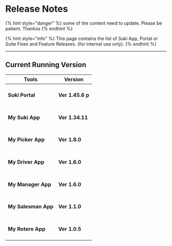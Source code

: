 # Release Notes

{% hint style="danger" %}
some of the content need to update. Please be patient. Thankss
{% endhint %}

{% hint style="info" %}
This page contains the list of Suki App, Portal or Suite Fixes and Feature Releases. (for internal use only).
{% endhint %}

***

## Current Running Version

| Tools                    | Version               |
| ------------------------ | --------------------- |
| <h4>Suki Portal</h4>     | <h4>Ver 1.45.6 p</h4> |
| <h4>My Suki App</h4>     | <h4>Ver 1.34.11</h4>  |
| <h4>My Picker App</h4>   | <h4>Ver 1.8.0</h4>    |
| <h4>My Driver App</h4>   | <h4>Ver 1.6.0</h4>    |
| <h4>My Manager App</h4>  | <h4>Ver 1.6.0</h4>    |
| <h4>My Salesman App</h4> | <h4>Ver 1.1.0</h4>    |
| <h4>My Rotero App</h4>   | <h4>Ver 1.0.5</h4>    |

